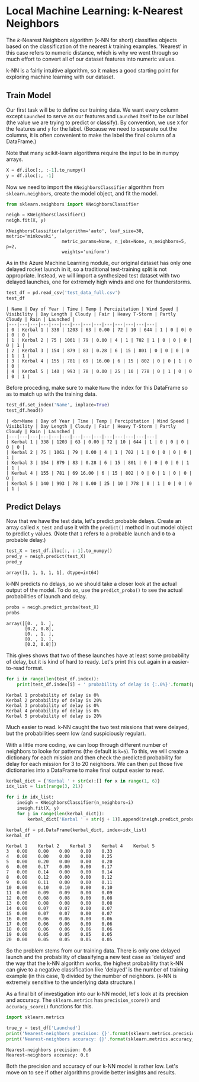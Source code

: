 # Local Machine Learning: k-Nearest Neighbors

The $k$-Nearest Neighbors algorithm (k-NN for short) classifies objects based on the classification of the nearest $k$ training examples. 'Nearest' in this case refers to numeric distance, which is why we went through so much effort to convert all of our dataset features into numeric values.

k-NN is a fairly intuitive algorithm, so it makes a good starting point for exploring machine learning with our dataset.

## Train Model

Our first task will be to define our training data. We want every column except `Launched` to serve as our features and `Launched` itself to be our label (the value we are trying to predict or classify). By convention, we use `X` for the features and `y` for the label. (Because we need to separate out the columns, it is often convenient to make the label the final column of a DataFrame.)

Note that many scikit-learn algorithms require the input to be in numpy arrays.

```python
X = df.iloc[:, :-1].to_numpy()
y = df.iloc[:, -1]
```

Now we need to import the `KNeighborsClassifier` algorithm from `sklearn.neighbors`, create the model object, and fit the model.

```python
from sklearn.neighbors import KNeighborsClassifier

neigh = KNeighborsClassifier()
neigh.fit(X, y)
```

```output
KNeighborsClassifier(algorithm='auto', leaf_size=30, metric='minkowski',
                     metric_params=None, n_jobs=None, n_neighbors=5, p=2,
                     weights='uniform')
```

As in the Azure Machine Learning module, our original dataset has only one delayed rocket launch in it, so a traditional test-training split is not appropriate. Instead, we will import a synthesized test dataset with two delayed launches, one for extremely high winds and one for thunderstorms.

```python
test_df = pd.read_csv('test_data_full.csv')
test_df
```

```output
| Name | Day of Year | Time | Temp | Percipitation | Wind Speed | Visibility | Day Length | Cloudy | Fair | Heavy T-Storm | Partly Cloudy | Rain | Launched |
|---|---|---|---|---|---|---|---|---|---|---|---|---|---|
| 0 | Kerbal 1 | 338 | 1203 | 63 | 0.00 | 72 | 10 | 644 | 1 | 0 | 0| 0 | 0 | 0 |
| 1 | Kerbal 2 | 75 | 1061 | 79 | 0.00 | 4 | 1 | 702 | 1 | 0 | 0 | 0 | 0 | 1 |
| 2 | Kerbal 3 | 154 | 879 | 83 | 0.28 | 6 | 15 | 801 | 0 | 0 | 0 | 0 | 1 | 1 |
| 3 | Kerbal 4 | 155 | 781 | 69 | 16.00 | 6 | 15 | 802 | 0 | 0 | 1 | 0 | 0 |
| 4 | Kerbal 5 | 140 | 993 | 78 | 0.00 | 25 | 10 | 778 | 0 | 1 | 0 | 0 | 0 | 1 |
```

Before proceding, make sure to make `Name` the index for this DataFrame so as to match up with the training data.

```python
test_df.set_index('Name', inplace=True)
test_df.head()
```

```output
| <br>Name | Day of Year | Time | Temp | Percipitation | Wind Speed | Visibility | Day Length | Cloudy | Fair | Heavy T-Storm | Partly Cloudy | Rain | Launched |
|---|---|---|---|---|---|---|---|---|---|---|---|---|---|													
| Kerbal 1 | 338 | 1203 | 63 | 0.00 | 72 | 10 | 644 | 1 | 0 | 0 | 0 | 0 | 0 |
| Kerbal 2 | 75 | 1061 | 79 | 0.00 | 4 | 1 | 702 | 1 | 0 | 0 | 0 | 0 | 1 |
| Kerbal 3 | 154 | 879 | 83 | 0.28 | 6 | 15 | 801 | 0 | 0 | 0 | 0 | 1 | 1 |
| Kerbal 4 | 155 | 781 | 69	16.00 | 6 | 15 | 802 | 0 | 0 | 1 | 0 | 0 | 0 |
| Kerbal 5 | 140 | 993 | 78 | 0.00 | 25 | 10 | 778 | 0 | 1 | 0 | 0 | 0 | 1 |
```

## Predict Delays

Now that we have the test data, let's predict probable delays. Create an array called `X_test` and use it with the `predict()` method in out model object to predict `y` values. (Note that `1` refers to a probable launch and `0` to a probable delay.)

```python
test_X = test_df.iloc[:, :-1].to_numpy()
pred_y = neigh.predict(test_X)
pred_y
```

```output
array([1, 1, 1, 1, 1], dtype=int64)
```

k-NN predicts no delays, so we should take a closer look at the actual output of the model. To do so, use the `predict_proba()` to see the actual probabilities of launch and delay.

```python
probs = neigh.predict_proba(test_X)
probs
```

```output
array([[0. , 1. ],
       [0.2, 0.8],
       [0. , 1. ],
       [0. , 1. ],
       [0.2, 0.8]])
```

This gives shows that two of these launches have at least some probability of delay, but it is kind of hard to ready. Let's print this out again in a easier-to-read format.

```python
for i in range(len(test_df.index)):
    print(test_df.index[i] + ' probability of delay is {:.0%}'.format(probs[i][0]))
```

```output
Kerbal 1 probability of delay is 0%
Kerbal 2 probability of delay is 20%
Kerbal 3 probability of delay is 0%
Kerbal 4 probability of delay is 0%
Kerbal 5 probability of delay is 20%
```

Much easier to read. k-NN caught the two test missions that were delayed, but the probabilities seem low (and suspiciously regular).

With a little more coding, we can loop through different number of neighbors to looke for patterns (the default is `k=5`). To this, we will create a dictionary for each mission and then check the predicted probability for delay for each mission for 3 to 20 neighbors. We can then put those five dictionaries into a DataFrame to make final output easier to read.

```python
kerbal_dict = {'Kerbal ' + str(x):[] for x in range(1, 6)}
idx_list = list(range(3, 21))

for i in idx_list:
    ineigh = KNeighborsClassifier(n_neighbors=i)
    ineigh.fit(X, y)
    for j in range(len(kerbal_dict)):
        kerbal_dict['Kerbal ' + str(j + 1)].append(ineigh.predict_proba(test_X)[j][0])

kerbal_df = pd.DataFrame(kerbal_dict, index=idx_list)
kerbal_df
```

```output
Kerbal 1	Kerbal 2	Kerbal 3	Kerbal 4	Kerbal 5
3	0.00	0.00	0.00	0.00	0.33
4	0.00	0.00	0.00	0.00	0.25
5	0.00	0.20	0.00	0.00	0.20
6	0.00	0.17	0.00	0.00	0.17
7	0.00	0.14	0.00	0.00	0.14
8	0.00	0.12	0.00	0.00	0.12
9	0.00	0.11	0.00	0.00	0.11
10	0.00	0.10	0.10	0.00	0.10
11	0.00	0.09	0.09	0.00	0.09
12	0.00	0.08	0.08	0.00	0.08
13	0.00	0.08	0.08	0.00	0.08
14	0.00	0.07	0.07	0.00	0.07
15	0.00	0.07	0.07	0.00	0.07
16	0.00	0.06	0.06	0.00	0.06
17	0.00	0.06	0.06	0.00	0.06
18	0.00	0.06	0.06	0.06	0.06
19	0.00	0.05	0.05	0.05	0.05
20	0.00	0.05	0.05	0.05	0.05
```

So the problem stems from our training data. There is only one delayed launch and the probability of classifying a new test case as 'delayed' and the way that the k-NN algorithm works, the highest probability that k-NN can give to a negative classification like 'delayed' is the number of training example (in this case, 1) divided by the number of neighbors. (k-NN is extremely sensitive to the underlying data structure.)

As a final bit of investigation into our k-NN model, let's look at its precision and accuracy. The `sklearn.metrics` has `precision_score()` and `accuracy_score()` functions for this.

```python
import sklearn.metrics

true_y = test_df['Launched']
print('Nearest-neighbors precision: {}'.format(sklearn.metrics.precision_score(true_y, pred_y)))
print('Nearest-neighbors accuracy: {}'.format(sklearn.metrics.accuracy_score(true_y, pred_y)))
```

```output
Nearest-neighbors precision: 0.6
Nearest-neighbors accuracy: 0.6
```

Both the precision and accuracy of our k-NN model is rather low. Let's move on to see if other algorithms provide better insights and results.